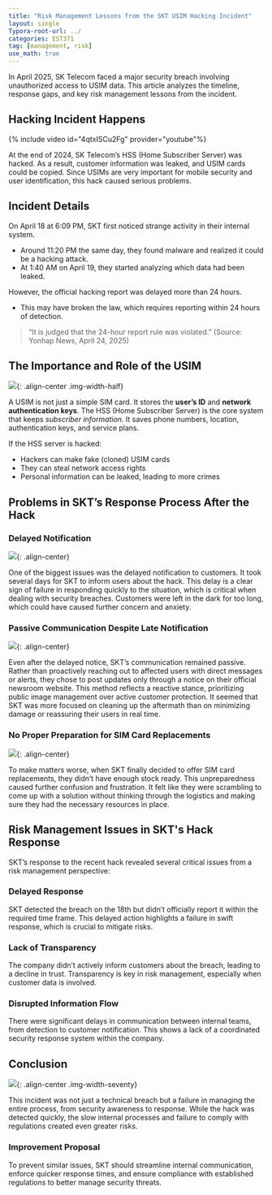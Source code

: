 ```yaml
---
title: "Risk Management Lessons from the SKT USIM Hacking Incident"
layout: single
Typora-root-url: ../
categories: EST371
tag: [management, risk]
use_math: true
---
```


In April 2025, SK Telecom faced a major security breach involving unauthorized access to USIM data. This article analyzes the timeline, response gaps, and key risk management lessons from the incident.

## Hacking Incident Happens

{% include video id="4qtxISCu2Fg" provider="youtube"%}

At the end of 2024, SK Telecom’s HSS (Home Subscriber Server) was hacked. As a result, customer information was leaked, and USIM cards could be copied. Since USIMs are very important for mobile security and user identification, this hack caused serious problems.

## Incident Details

On April 18 at 6:09 PM, SKT first noticed strange activity in their internal system.
- Around 11:20 PM the same day, they found malware and realized it could be a hacking attack.
- At 1:40 AM on April 19, they started analyzing which data had been leaked.

However, the official hacking report was delayed more than 24 hours.
- This may have broken the law, which requires reporting within 24 hours of detection.

> “It is judged that the 24-hour report rule was violated.” (Source: Yonhap News, April 24, 2025)

## The Importance and Role of the USIM

![]({{site.url}}/images/2025-05-02-data-science-4/usim.png){: .align-center .img-width-half}

A USIM is not just a simple SIM card. It stores the **user’s ID** and **network authentication keys**.
The HSS (Home Subscriber Server) is the core system that keeps *subscriber information*. It saves phone numbers, location, authentication keys, and service plans.

If the HSS server is hacked:
- Hackers can make fake (cloned) USIM cards
- They can steal network access rights
- Personal information can be leaked, leading to more crimes

## Problems in SKT’s Response Process After the Hack

### Delayed Notification

![]({{site.url}}/images/2025-05-02-data-science-4/law.png){: .align-center}

One of the biggest issues was the delayed notification to customers. It took several days for SKT to inform users about the hack. This delay is a clear sign of failure in responding quickly to the situation, which is critical when dealing with security breaches. Customers were left in the dark for too long, which could have caused further concern and anxiety.

### Passive Communication Despite Late Notification

![]({{site.url}}/images/2025-05-02-data-science-4/newroom.png){: .align-center}

Even after the delayed notice, SKT’s communication remained passive. Rather than proactively reaching out to affected users with direct messages or alerts, they chose to post updates only through a notice on their official newsroom website. This method reflects a reactive stance, prioritizing public image management over active customer protection. It seemed that SKT was more focused on cleaning up the aftermath than on minimizing damage or reassuring their users in real time.

### No Proper Preparation for SIM Card Replacements

![]({{site.url}}/images/2025-05-02-data-science-4/stock.webp){: .align-center}

To make matters worse, when SKT finally decided to offer SIM card replacements, they didn’t have enough stock ready. This unpreparedness caused further confusion and frustration. It felt like they were scrambling to come up with a solution without thinking through the logistics and making sure they had the necessary resources in place.

## Risk Management Issues in SKT's Hack Response
SKT’s response to the recent hack revealed several critical issues from a risk management perspective:

### Delayed Response
SKT detected the breach on the 18th but didn’t officially report it within the required time frame. This delayed action highlights a failure in swift response, which is crucial to mitigate risks.

### Lack of Transparency
The company didn’t actively inform customers about the breach, leading to a decline in trust. Transparency is key in risk management, especially when customer data is involved.

### Disrupted Information Flow
There were significant delays in communication between internal teams, from detection to customer notification. This shows a lack of a coordinated security response system within the company.

## Conclusion

![]({{site.url}}/images/2025-05-02-data-science-4/risk.jpeg){: .align-center .img-width-seventy}

This incident was not just a technical breach but a failure in managing the entire process, from security awareness to response. While the hack was detected quickly, the slow internal processes and failure to comply with regulations created even greater risks.

### Improvement Proposal
To prevent similar issues, SKT should streamline internal communication, enforce quicker response times, and ensure compliance with established regulations to better manage security threats.